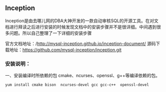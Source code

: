 ## Inception
Inception是由去哪儿网的DBA大神开发的一款自动审核SQL的开源工具。在对文档进行拜读之后进行安装的时候发现文档中的安装步骤并不是很详细。中间遇到很多问题。所以自己整理了一下详细的安装步骤


官方文档地址：/http://mysql-inception.github.io/inception-document/
源码下载地址：https://github.com/mysql-inception/inception.git


### 安装说明：
一、安装编译时所依赖的包
cmake、ncurses、openssl、g++等编译依赖的包。

`yum install cmake bison  ncurses-devel gcc gcc-c++  openssl-devel`

